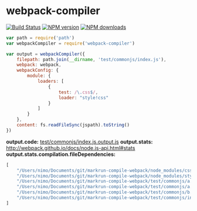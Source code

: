 # webpack-compiler

[![Build Status](https://api.travis-ci.org/markrun/webpack-compiler.svg)](https://travis-ci.org/markrun/webpack-compiler) [![NPM version](https://img.shields.io/npm/v/webpack-compiler.svg?style=flat)](https://npmjs.org/package/webpack-compiler) [![NPM downloads](http://img.shields.io/npm/dm/webpack-compiler.svg?style=flat)](https://npmjs.org/package/webpack-compiler)


```js
var path = require('path')
var webpackCompiler = require('webpack-compiler')

var output = webpackCompiler({
    filepath: path.join(__dirname, 'test/commonjs/index.js'),
    webpack: webpack,
    webpackConfig: {
        module: {
            loaders: [
                {
                    test: /\.css$/,
                    loader: "style!css"
                }
            ]
        }
    },
    content: fs.readFileSync(jspath).toString()
})
```
**output.code:** [test/commonjs/index.js.output.js](./test/commonjs/index.js.output.js)
**output.stats:**  http://webpack.github.io/docs/node.js-api.html#stats
**output.stats.compilation.fileDependencies:**
```js
[
    "/Users/nimo/Documents/git/markrun-compile-webpack/node_modules/css-loader/lib/css-base.js",
    "/Users/nimo/Documents/git/markrun-compile-webpack/node_modules/style-loader/addStyles.js",
    "/Users/nimo/Documents/git/markrun-compile-webpack/test/commonjs/a.css",
    "/Users/nimo/Documents/git/markrun-compile-webpack/test/commonjs/a.js",
    "/Users/nimo/Documents/git/markrun-compile-webpack/test/commonjs/b.js",
    "/Users/nimo/Documents/git/markrun-compile-webpack/test/commonjs/index.js"
]
```
